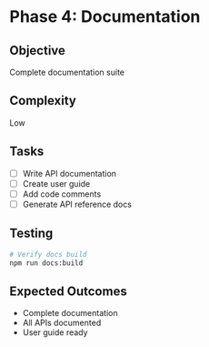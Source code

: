 # Phase 4: Documentation

## Objective
Complete documentation suite

## Complexity
Low

## Tasks

- [ ] Write API documentation
- [ ] Create user guide
- [ ] Add code comments
- [ ] Generate API reference docs

## Testing

```bash
# Verify docs build
npm run docs:build
```

## Expected Outcomes

- Complete documentation
- All APIs documented
- User guide ready
